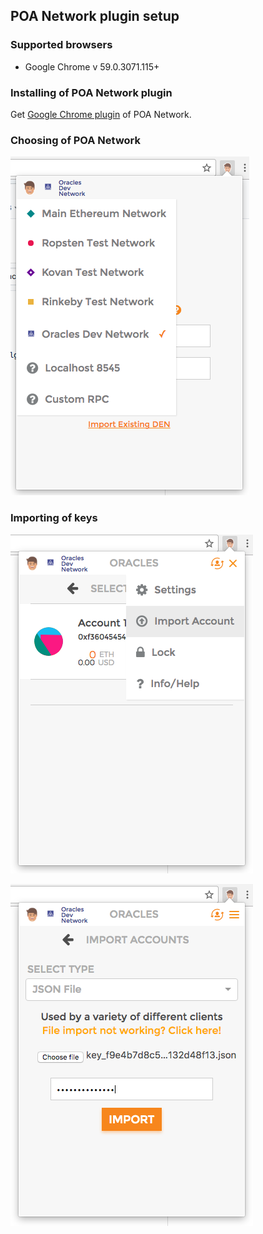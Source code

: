 ## POA Network plugin setup

### Supported browsers

* Google Chrome v 59.0.3071.115+

### Installing of POA Network plugin
Get [Google Chrome plugin](https://chrome.google.com/webstore/detail/oracles/jbdaocneiiinmjbjlgalhcelgbejmnid) of POA Network.


### Choosing of POA Network
![](./docs/Choose_POA_Network.png)

### Importing of keys
![](./docs/Key_addition_1.png)

![](./docs/Key_addition_2.png)